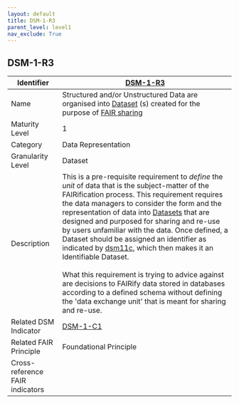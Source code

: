 ```yaml
---
layout: default
title: DSM-1-R3
parent_level: level1
nav_exclude: True
---
```


## DSM-1-R3

| Identifier | [DSM-1-R3](https://github.com/FAIRplus/Data-Maturity/blob/master/docs/_indicators/DSM-1-R3.md) |
| ---------- | ----------|
| Name | Structured and/or Unstructured Data are organised into [Dataset](https://fairplus.github.io/Data-Maturity/docs/Glossary/#dataset) \(s) created for the purpose of [FAIR sharing](https://fairplus.github.io/Data-Maturity/docs/Glossary/#fair-sharing) |
| Maturity Level | 1 |
| Category | Data Representation |
| Granularity Level | Dataset |
| Description | This is a pre-requisite requirement to *define* the *unit* of data that is the subject-matter of the FAIRification process. This requirement requires the data managers to consider the form and the representation of data into [Datasets](https://fairplus.github.io/Data-Maturity/docs/Glossary/#dataset) that are designed and purposed for sharing and re-use by users unfamiliar with the data. Once defined, a Dataset should be assigned an identifier as indicated by [dsm11c](https://fairplus.github.io/Data-Maturity/docs/Indicators/#DSM-1-C1), which then makes it an Identifiable Dataset. <br><br> What this requirement is trying to advice against are decisions to FAIRify data stored in databases according to a defined schema without defining the 'data exchange unit' that is meant for sharing and re-use. |
| Related DSM Indicator| [DSM-1-C1](https://fairplus.github.io/Data-Maturity/docs/Indicators/#DSM-1-C1) |
| Related FAIR Principle | Foundational Principle |
| Cross-reference FAIR indicators | |
